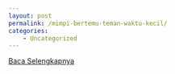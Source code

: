 ```yaml
---
layout: post
permalink: /mimpi-bertemu-teman-waktu-kecil/
categories:
    - Uncategorized
---
```


[Baca Selengkapnya](/02)